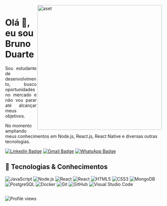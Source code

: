 
<img src="https://tricodetechnology.com.np/img/coding.svg" alt="aset" min-width="400px" max-width="400px" width="400px" align="right" alt="Computador Coffstack">  


# Olá 👋, eu sou Bruno Duarte

<p align = "justify">Sou estudante de desenvolvimento, busco oportunidades no mercado e não vou parar até alcançar meus objetivos.</p>

No momento ampliando meus conhecimentos em Node.js, React.js, React Native e diversas outras tecnologias.

[![Linkedin Badge](https://img.shields.io/badge/-LinkedIn-blue?style=flat-square&logo=Linkedin&logoColor=white&link=https://www.linkedin.com/in/brunoduarteads/)](https://www.linkedin.com/in/brunoduarteads/)
[![Gmail Badge](https://img.shields.io/badge/-Gmail-c14438?style=flat-square&logo=Gmail&logoColor=white&link=mailto:brunoduarte.inf@gmail.com)](mailto:brunoduarte.inf@gmail.com)
[![WhatsApp Badge](https://img.shields.io/badge/WhatsApp-0DA204?style=flat-square&logo=whatsapp&logoColor=white)](https://wa.me/5521981072425)

## 🚀 Tecnologias & Conhecimentos

![JavaScript](https://img.shields.io/badge/-JavaScript-black?style=flat-square&logo=javascript)
![Node.js](https://img.shields.io/badge/-Node.js-black?style=flat-square&logo=Node.js)
![React](https://img.shields.io/badge/-React.js-black?style=flat-square&logo=react)
![React](https://img.shields.io/badge/-React%20Native-black?style=flat-square&logo=react)
![HTML5](https://img.shields.io/badge/-HTML5-black?style=flat-square&logo=html5&logoColor=white)
![CSS3](https://img.shields.io/badge/-CSS3-black?style=flat-square&logo=css3)
![MongoDB](https://img.shields.io/badge/-MongoDB-black?style=flat-square&logo=mongodb)
![PostgreSQL](https://img.shields.io/badge/-PostgreSQL-black?style=flat-square&logo=postgresql)
![Docker](https://img.shields.io/badge/-Docker-black?style=flat-square&logo=docker)
![Git](https://img.shields.io/badge/-Git-black?style=flat-square&logo=git)
![GitHub](https://img.shields.io/badge/-GitHub-black?style=flat-square&logo=github)
![Visual Studio Code](https://img.shields.io/badge/-Visual%20Studio%20Code-black?style=flat-square&logo=VisualStudioCode)


##

<p align="left"> <img src="https://komarev.com/ghpvc/?username=codexdevbrn&color=yellow" alt="Profile views" /> </p>
